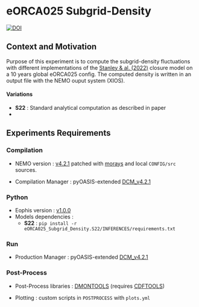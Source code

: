# eORCA025 Subgrid-Density

[![DOI](https://zenodo.org/badge/763602292.svg)](https://doi.org/10.5281/zenodo.13851843)


## Context and Motivation

Purpose of this experiment is to compute the subgrid-density fluctuations with different implementations of the [Stanley & al. (2022)](https://agupubs.onlinelibrary.wiley.com/doi/10.1029/2020MS002185) closure model on a 10 years global eORCA025 config.
The computed density is written in an output file with the NEMO ouput system (XIOS).

#### Variations
- **S22** : Standard analytical computation as described in paper
- 
## Experiments Requirements


### Compilation

- NEMO version : [v4.2.1](https://forge.nemo-ocean.eu/nemo/nemo/-/releases/4.2.1) patched with [morays](https://github.com/morays-community/Patches-NEMO/tree/main/NEMO_v4.2.1) and local `CONFIG/src` sources.

- Compilation Manager : pyOASIS-extended [DCM_v4.2.1](https://github.com/alexis-barge/DCM/releases/tag/v4.2.1)


### Python

- Eophis version : [v1.0.0](https://github.com/meom-group/eophis/releases/tag/v1.0.0)
- Models dependencies :
    - **S22** : `pip install -r eORCA025_Subgrid_Density.S22/INFERENCES/requirements.txt`

### Run

- Production Manager : pyOASIS-extended [DCM_v4.2.1](https://github.com/alexis-barge/DCM/releases/tag/v4.2.1)


### Post-Process

- Post-Process libraries : [DMONTOOLS](https://github.com/alexis-barge/DMONTOOLS) (requires [CDFTOOLS](https://github.com/meom-group/CDFTOOLS))
  
- Plotting : custom scripts in `POSTPROCESS` with `plots.yml`

